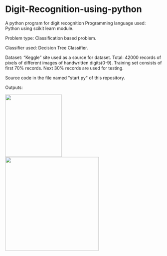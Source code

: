 # Digit-Recognition-using-python
A python program for digit recognition
Programming language used:  
Python using scikit learn module. 

Problem type: 
Classification based problem. 

Classifier used: 
Decision Tree Classifier. 

Dataset: 
“Keggle” site used as a source for dataset.
Total: 42000 records of pixels of different images of handwritten digits(0-9). 
Training set consists of first 70% records. 
Next 30% records are used for  testing.

Source code in the file named "start.py" of this repository.

Outputs:

<img src = "https://github.com/sonalisaraswat/Digit-Recognition-using-python/blob/master/output2.png" width="60%" height ="200">
<img src="https://github.com/sonalisaraswat/Digit-Recognition-using-python/blob/master/output.png" width="300">
